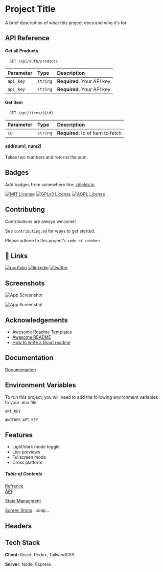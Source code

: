 
# Project Title

A brief description of what this project does and who it's for


## API Reference

#### Get all Products

```http
  GET /api/auth/products
```

| Parameter | Type     | Description                |
| :-------- | :------- | :------------------------- |
| `api_key` | `string` | **Required**. Your API key |
| `api_key` | `string` | **Required**. Your API key |

#### Get item

```http
  GET /api/items/${id}
```

| Parameter | Type     | Description                       |
| :-------- | :------- | :-------------------------------- |
| `id`      | `string` | **Required**. Id of item to fetch |

#### add(num1, num2)

Takes two numbers and returns the sum.


## Badges

Add badges from somewhere like: [shields.io](https://shields.io/)

[![MIT License](https://img.shields.io/badge/License-MIT-green.svg)](https://choosealicense.com/licenses/mit/)
[![GPLv3 License](https://img.shields.io/badge/License-GPL%20v3-yellow.svg)](https://opensource.org/licenses/)
[![AGPL License](https://img.shields.io/badge/license-AGPL-blue.svg)](http://www.gnu.org/licenses/agpl-3.0)


## Contributing

Contributions are always welcome!

See `contributing.md` for ways to get started.

Please adhere to this project's `code of conduct`.


## 🔗 Links
[![portfolio](https://img.shields.io/badge/my_portfolio-000?style=for-the-badge&logo=ko-fi&logoColor=white)](https://katherineoelsner.com/)
[![linkedin](https://img.shields.io/badge/linkedin-0A66C2?style=for-the-badge&logo=linkedin&logoColor=white)](https://www.linkedin.com/)
[![twitter](https://img.shields.io/badge/twitter-1DA1F2?style=for-the-badge&logo=twitter&logoColor=white)](https://twitter.com/)


## Screenshots

![App Screenshot](https://img.freepik.com/free-photo/realistic-phone-with-social-media_23-2151459608.jpg)

![App Screenshot](https://img.freepik.com/free-photo/realistic-phone-with-social-media_23-2151459608.jpg)

## Acknowledgements

 - [Awesome Readme Templates](https://awesomeopensource.com/project/elangosundar/awesome-README-templates)
 - [Awesome README](https://github.com/matiassingers/awesome-readme)
 - [How to write a Good readme](https://bulldogjob.com/news/449-how-to-write-a-good-readme-for-your-github-project)


## Documentation

[Documentation](https://linktodocumentation)


## Environment Variables

To run this project, you will need to add the following environment variables to your .env file

`API_KEY`

`ANOTHER_API_KEY`


## Features

- Light/dark mode toggle
- Live previews
- Fullscreen mode
- Cross platform

##### Table of Contents  
[Refrence](#headers)  
[API](#emphasis)

[State Managment](#emphasis)

[Screen Shots](#emphasis) 
...snip...    
<a name="headers"/>
## Headers
## Tech Stack

**Client:** React, Redux, TailwindCSS

**Server:** Node, Express

